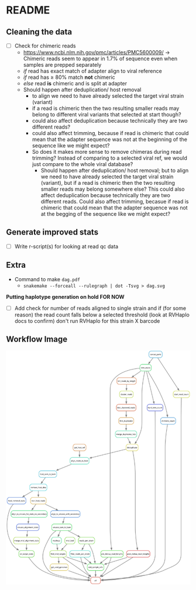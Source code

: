 # README

## Cleaning the data

- [ ] Check for chimeric reads
  - https://www.ncbi.nlm.nih.gov/pmc/articles/PMC5600009/ -> Chimeric reads seem to appear in 1.7% of sequence even when samples are prepped separately
  - _if_ read has exact match of adapter align to viral reference
  - _if_ read has $\geq$ 80% match **not** chimeric
  - _else_ read **is** chimeric and is split at adapter
  - Should happen after deduplication/ host removal
    - to align we need to have already selected the target viral strain (variant)
    - if a read is chimeric then the two resulting smaller reads may belong to different viral variants that selected at start though?
    - could also affect deduplication because technically they are two different reads?
    - could also affect trimming, because if read is chimeric that could mean that the adapter sequence was not at the beginning of the sequence like we might expect?
    - So does it makes more sense to remove chimeras during read trimming? Instead of comparing to a selected viral ref, we would just compare to the whole viral database?
      - Should happen after deduplication/ host removal; but to align we need to have already selected the target viral strain (variant), but if a read is chimeric then the two resulting smaller reads may belong somewhere else? This could also affect deduplication because technically they are two different reads. Could also affect trimming, becasue if read is chimeric that could mean that the adapter sequence was not at the begging of the sequence like we might expect?

## Generate improved stats

- [ ] Write r-script(s) for looking at read qc data

## Extra

- Command to make `dag.pdf`
  - `snakemake --forceall --rulegraph | dot -Tsvg > dag.svg`

**Putting haplotype generation on hold FOR NOW**

- [ ] Add check for number of reads aligned to single strain and if (for some reason) the read count falls below a selected threshold (look at RVHaplo docs to confirm) don't run RVHaplo for this strain X barcode

## Workflow Image

![Workflow Image](resources/dag.svg)